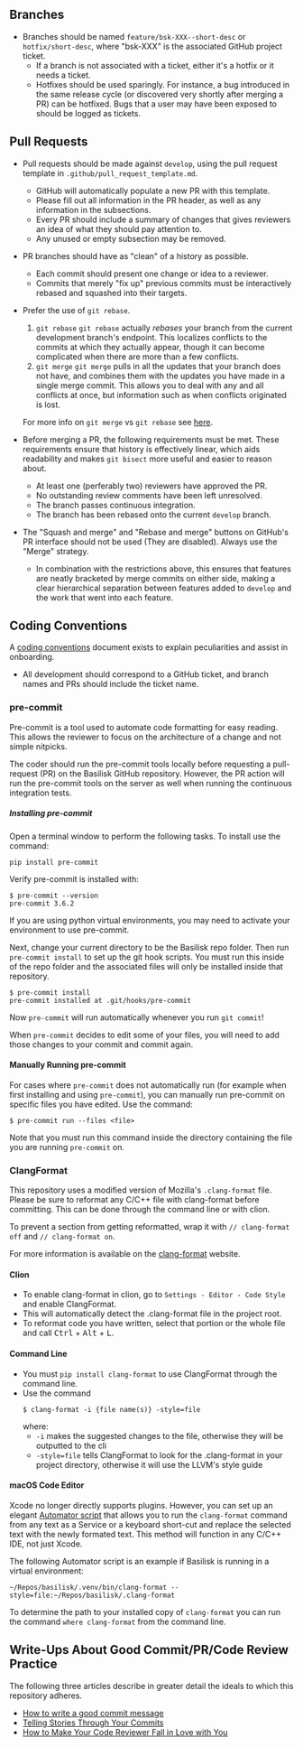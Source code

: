 ## Branches

-   Branches should be named `feature/bsk-XXX--short-desc` or `hotfix/short-desc`, where "bsk-XXX" is the associated
    GitHub project ticket.
    -   If a branch is not associated with a ticket, either it's a hotfix or it needs a ticket.
    -   Hotfixes should be used sparingly. For instance, a bug introduced in the same release cycle
    (or discovered very shortly after merging a PR) can be hotfixed. Bugs that a user may have been exposed to should
    be logged as tickets.

## Pull Requests

-   Pull requests should be made against `develop`, using the pull request template in `.github/pull_request_template.md`.

    -   GitHub will automatically populate a new PR with this template.
    -   Please fill out all information in the PR header, as well as any information in the subsections.
    -   Every PR should include a summary of changes that gives reviewers an idea of what they should pay attention to.
    -   Any unused or empty subsection may be removed.
-   PR branches should have as "clean" of a history as possible.
    -   Each commit should present one change or idea to a reviewer.
    -   Commits that merely "fix up" previous commits must be interactively rebased and squashed into their targets.
-   Prefer the use of `git rebase`.

    1.  `git rebase` `git rebase` actually _rebases_ your branch from the current development branch's endpoint. This
    localizes conflicts to the commits at which they actually appear, though it can become complicated when there are
    more than a few conflicts.
    2.  `git merge` `git merge` pulls in all the updates that your branch does not have, and combines them with the
    updates you have made in a single merge commit. This allows you to deal with any and all conflicts at once, but
    information such as when conflicts originated is lost.

    For more info on `git merge` vs `git rebase` see [here](https://www.atlassian.com/git/tutorials/merging-vs-rebasing).

-   Before merging a PR, the following requirements must be met. These requirements ensure that history is effectively
linear, which aids readability and makes `git bisect` more useful and easier to reason about.

    -   At least one (perferably two) reviewers have approved the PR.
    -   No outstanding review comments have been left unresolved.
    -   The branch passes continuous integration.
    -   The branch has been rebased onto the current `develop` branch.
-   The "Squash and merge" and "Rebase and merge" buttons on GitHub's PR interface should not be used (They are
disabled). Always use the "Merge" strategy.
    -   In combination with the restrictions above, this ensures that features are neatly bracketed by merge commits
    on either side, making a clear hierarchical separation between features added to `develop` and the work that went
    into each feature.

## Coding Conventions

A [coding conventions](https://avslab.github.io/basilisk/Support/Developer/CodingGuidlines.html) document exists to
explain peculiarities and assist in onboarding.

-  All development should correspond to a GitHub ticket, and branch names and PRs should include the ticket name.

### pre-commit

Pre-commit is a tool used to automate code formatting for easy reading.
This allows the reviewer to focus on the architecture of a change and not simple nitpicks.

The coder should run the pre-commit tools locally before
requesting a pull-request (PR) on the Basilisk GitHub repository.  However,
the PR action will run the pre-commit tools on the server as well
when running the continuous integration tests.

##### Installing pre-commit

Open a terminal window to perform the following tasks.
To install use the command:
```
pip install pre-commit
```
Verify pre-commit is installed with:
```
$ pre-commit --version
pre-commit 3.6.2
```

If you are using python virtual environments, you may need to activate your environment to use pre-commit.

Next, change your current directory to be the Basilisk repo folder.  Then run ```pre-commit install``` to set up the git hook scripts.
You must run this inside of the repo folder and the associated files will only be installed inside that repository.
```
$ pre-commit install
pre-commit installed at .git/hooks/pre-commit
```
Now ```pre-commit``` will run automatically whenever you run ```git commit```!

When ```pre-commit``` decides to edit some of your files,
you will need to add those changes to your commit and commit again.

#### Manually Running pre-commit

For cases where `pre-commit` does not automatically run (for example when first
installing and using `pre-commit`), you can
manually run pre-commit on specific files you have edited. Use the
command:
```
$ pre-commit run --files <file>
```
Note that you must run this command inside the directory containing
the file you are running `pre-commit` on.

### ClangFormat

This repository uses a modified version of Mozilla's ```.clang-format``` file.
Please be sure to reformat any C/C++ file with clang-format before committing.
This can be done through the command line or with clion.

To prevent a section from getting reformatted, wrap it with ```// clang-format off``` and ```// clang-format on```.

For more information is available on the [clang-format](https://clang.llvm.org/docs/ClangFormat.html) website.

#### Clion

* To enable clang-format in clion, go to ```Settings - Editor - Code Style``` and enable ClangFormat.
* This will automatically detect the .clang-format file in the project root.
* To reformat code you have written, select that portion or the whole file
     and call <kbd>Ctrl</kbd> + <kbd>Alt</kbd> + <kbd>L</kbd>.

#### Command Line

* You must ```pip install clang-format``` to use ClangFormat through the command line.
* Use the command
  ```
  $ clang-format -i {file name(s)} -style=file
  ```
  where:
     * ```-i``` makes the suggested changes to the file, otherwise they will be outputted to the cli
     * ```-style=file``` tells ClangFormat to look for the .clang-format in your project directory,
       otherwise it will use the LLVM's style guide

#### macOS Code Editor

Xcode no longer directly supports plugins.  However, you can set up an elegant
[Automator script](https://www.apulsoft.ch/blog/clang-format-automator-quick-action/)
that allows you to run the `clang-format` command from any text
as a Service or a keyboard short-cut
and replace the selected text with the newly formated text.
This method will function in any C/C++ IDE, not just Xcode.

The following Automator script is an example if Basilisk is running in a
virtual environment:
```
~/Repos/basilisk/.venv/bin/clang-format --style=file:~/Repos/basilisk/.clang-format
```
To determine the path to your installed copy of ``clang-format`` you can
run the command ``where clang-format`` from the command line.

## Write-Ups About Good Commit/PR/Code Review Practice

The following three articles describe in greater detail the ideals to which this repository adheres.

-   [How to write a good commit message](https://chris.beams.io/posts/git-commit/)
-   [Telling Stories Through Your Commits](https://blog.mocoso.co.uk/talks/2015/01/12/telling-stories-through-your-commits/)
-   [How to Make Your Code Reviewer Fall in Love with You](https://mtlynch.io/code-review-love/)
